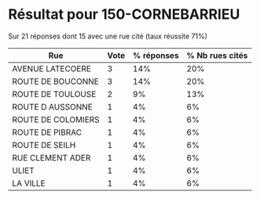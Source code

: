 # Résultat pour 150-CORNEBARRIEU

Sur 21 réponses dont 15 avec une rue cité (taux réussite 71%)

| Rue | Vote | % réponses | % Nb rues cités|
|-----|------|------------|----------------|
| AVENUE LATECOERE | 3 | 14% | 20%|
| ROUTE DE BOUCONNE | 3 | 14% | 20%|
| ROUTE DE TOULOUSE | 2 | 9% | 13%|
| ROUTE D AUSSONNE | 1 | 4% | 6%|
| ROUTE DE COLOMIERS | 1 | 4% | 6%|
| ROUTE DE PIBRAC | 1 | 4% | 6%|
| ROUTE DE SEILH | 1 | 4% | 6%|
| RUE CLEMENT ADER | 1 | 4% | 6%|
| ULIET | 1 | 4% | 6%|
| LA VILLE | 1 | 4% | 6%|
